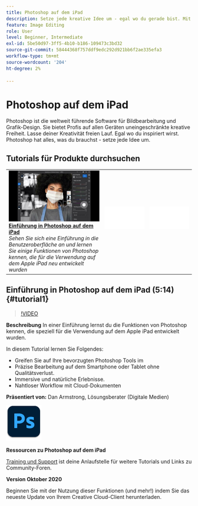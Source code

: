 ```yaml
---
title: Photoshop auf dem iPad
description: Setze jede kreative Idee um - egal wo du gerade bist. Mit Photoshop auf dem iPad
feature: Image Editing
role: User
level: Beginner, Intermediate
exl-id: 5be50d97-3ff5-4b10-b186-109473c3bd32
source-git-commit: 58444368f757ddf9edc292d921bb6f2ae335efa3
workflow-type: tm+mt
source-wordcount: '204'
ht-degree: 2%

---
```


# Photoshop auf dem iPad

Photoshop ist die weltweit führende Software für Bildbearbeitung und Grafik-Design. Sie bietet Profis auf allen Geräten uneingeschränkte kreative Freiheit. Lasse deiner Kreativität freien Lauf. Egal wo du inspiriert wirst. Photoshop hat alles, was du brauchst - setze jede Idee um.

## Tutorials für Produkte durchsuchen

<table style="table-layout:fixed">
<tr>
 <td>
   <a href="photoshopipad.md#tutorial1">
      <img alt="Einführung in Photoshop auf dem iPad" src="../assets/PSiPad_thumbnail.jpg" />
   </a>
    <div>
   <a href="photoshopipad.md#tutorial1"><strong>Einführung in Photoshop auf dem iPad</strong></a>
    </div>
    <em>Sehen Sie sich eine Einführung in die Benutzeroberfläche an und lernen Sie einige Funktionen von Photoshop kennen, die für die Verwendung auf dem Apple iPad neu entwickelt wurden</em>
    <br>
  </td>
  <td>
    <img alt="Spacer" src="../assets/Whitespacer.png" />
    <div>
    <br>
  </td>
  <td>
    <img alt="Spacer" src="../assets/Whitespacer.png" />
    <div>
    <br>
  </td>
</tr>
</table>

## Einführung in Photoshop auf dem iPad (5:14) {#tutorial1}

>[!VIDEO](https://video.tv.adobe.com/v/326899?hidetitle=true)

**Beschreibung**
In einer Einführung lernst du die Funktionen von Photoshop kennen, die speziell für die Verwendung auf dem Apple iPad entwickelt wurden.

In diesem Tutorial lernen Sie Folgendes:
* Greifen Sie auf Ihre bevorzugten Photoshop Tools im
* Präzise Bearbeitung auf dem Smartphone oder Tablet ohne Qualitätsverlust.
* Immersive und natürliche Erlebnisse.
* Nahtloser Workflow mit Cloud-Dokumenten

**Präsentiert von:**
Dan Armstrong, Lösungsberater (Digitale Medien)

![Logo von Photoshop auf dem iPad](../assets/ps_appicon_96.png)

**Ressourcen zu Photoshop auf dem iPad**

[Training und Support](https://helpx.adobe.com/support/photoshop.html) ist deine Anlaufstelle für weitere Tutorials und Links zu Community-Foren.

**Version Oktober 2020**

Beginnen Sie mit der Nutzung dieser Funktionen (und mehr!) indem Sie das neueste Update von Ihrem Creative Cloud-Client herunterladen.
